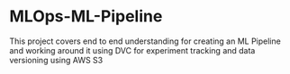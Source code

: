 # MLOps-ML-Pipeline
This project covers end to end understanding for creating an ML Pipeline and working around it using DVC for experiment tracking and data versioning using AWS S3 
